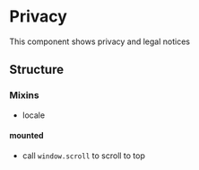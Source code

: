 Privacy
===============

This component shows privacy and legal notices

## Structure

### Mixins
- locale

#### mounted
- call `window.scroll` to scroll to top
